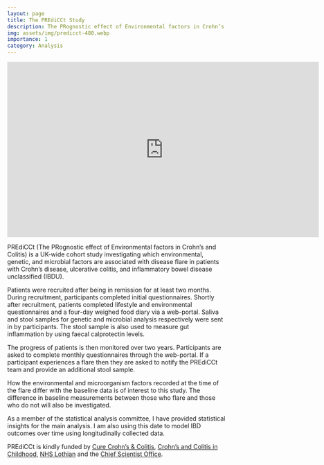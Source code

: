 ```yaml
---
layout: page
title: The PREdiCCt Study
description: The PRognostic effect of Environmental factors in Crohn’s and Colitis Study
img: assets/img/predicct-480.webp
importance: 1
category: Analysis
---
```


<iframe src="https://www.youtube.com/embed/UwbcF4B7-tY" width="720" height="405" frameborder="0"></iframe>
<br>

PREdiCCt (The PRognostic effect of Environmental factors in Crohn’s and Colitis)
is a UK-wide cohort study investigating which environmental, genetic, and
microbial factors are associated with disease flare in patients with Crohn’s
disease, ulcerative colitis, and inflammatory bowel disease unclassified (IBDU).

Patients were recruited after being in remission for at least two months. During
recruitment, participants completed initial questionnaires. Shortly after
recruitment, patients completed lifestyle and environmental questionnaires and a
four-day weighed food diary via a web-portal. Saliva and stool samples for
genetic and microbial analysis respectively were sent in by participants.
The stool sample is also used to measure gut inflammation by using faecal
calprotectin levels.

The progress of patients is then monitored over two years. Participants are
asked to complete monthly questionnaires through the web-portal. If a
participant experiences a flare then they are asked to notify the PREdiCCt team
and provide an additional stool sample.

How the environmental and microorganism factors recorded at the time of the
flare differ with the baseline data is of interest to this study. The difference
in baseline measurements between those who flare and those who do not will also
be investigated.

As a member of the statistical analysis committee, I have provided statistical
insights for the main analysis. I am also using this date to model IBD outcomes
over time using longitudinally collected data.

PREdiCCt is kindly funded by [Cure Crohn’s & Colitis](http://www.curecrohnscolitis.org/),
[Crohn’s and Colitis in Childhood](https://www.3cs.org.uk), [NHS Lothian](https://www.nhslothian.scot.nhs.uk/Pages/default.aspx) and the [Chief Scientist Office](https://www.cso.scot.nhs.uk/).
